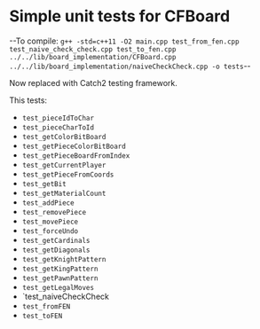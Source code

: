 # Simple unit tests for CFBoard

--To compile: `g++ -std=c++11 -O2 main.cpp test_from_fen.cpp test_naive_check_check.cpp test_to_fen.cpp ../../lib/board_implementation/CFBoard.cpp ../../lib/board_implementation/naiveCheckCheck.cpp -o tests`--

Now replaced with Catch2 testing framework.

This tests:
- `test_pieceIdToChar`
- `test_pieceCharToId`
- `test_getColorBitBoard`
- `test_getPieceColorBitBoard`
- `test_getPieceBoardFromIndex`
- `test_getCurrentPlayer`
- `test_getPieceFromCoords`
- `test_getBit`
- `test_getMaterialCount`
- `test_addPiece`
- `test_removePiece`
- `test_movePiece`
- `test_forceUndo`
- `test_getCardinals`
- `test_getDiagonals`
- `test_getKnightPattern`
- `test_getKingPattern`
- `test_getPawnPattern`
- `test_getLegalMoves`
- `test_naiveCheckCheck
- `test_fromFEN`
- `test_toFEN`

